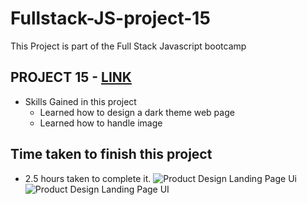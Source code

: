 # Fullstack-JS-project-15
This Project is part of the Full Stack Javascript bootcamp 

## PROJECT 15 - [LINK ](https://liveproj-15.netlify.app/)

-   Skills Gained in this project
    -   Learned  how to design a dark theme web page
    -  Learned how to handle image

## Time taken to finish this project

-   2.5 hours taken to complete it.
![Product Design Landing Page Ui](https://github.com/vishwanathkarka/Fullstack-JS-project-15/assets/86046138/c9119066-a8be-47a0-9804-9531a4b7d9e8)
![Product Design Landing Page UI](https://github.com/vishwanathkarka/Fullstack-JS-project-15/assets/86046138/8192bd5d-b9a0-48c4-be91-2e8f5dba9aee)
